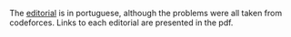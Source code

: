 The [editorial](pt_solutions.pdf) is in portuguese, although the problems were all taken from codeforces. Links to each editorial are presented in the pdf.
